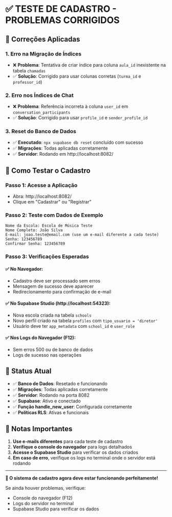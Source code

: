 # ✅ TESTE DE CADASTRO - PROBLEMAS CORRIGIDOS

## 🔧 Correções Aplicadas

### 1. **Erro na Migração de Índices**
- ❌ **Problema**: Tentativa de criar índice para coluna `aula_id` inexistente na tabela `chamadas`
- ✅ **Solução**: Corrigido para usar colunas corretas (`turma_id` e `professor_id`)

### 2. **Erro nos Índices de Chat**
- ❌ **Problema**: Referência incorreta à coluna `user_id` em `conversation_participants`
- ✅ **Solução**: Corrigido para usar `profile_id` e `sender_profile_id`

### 3. **Reset do Banco de Dados**
- ✅ **Executado**: `npx supabase db reset` concluído com sucesso
- ✅ **Migrações**: Todas aplicadas corretamente
- ✅ **Servidor**: Rodando em http://localhost:8082/

## 🧪 Como Testar o Cadastro

### **Passo 1: Acesse a Aplicação**
- Abra: http://localhost:8082/
- Clique em "Cadastrar" ou "Registrar"

### **Passo 2: Teste com Dados de Exemplo**
```
Nome da Escola: Escola de Música Teste
Nome Completo: João Silva
E-mail: joao.teste@email.com (use um e-mail diferente a cada teste)
Senha: 123456789
Confirmar Senha: 123456789
```

### **Passo 3: Verificações Esperadas**

#### ✅ **No Navegador:**
- Cadastro deve ser processado sem erros
- Mensagem de sucesso deve aparecer
- Redirecionamento para confirmação de e-mail

#### ✅ **No Supabase Studio (http://localhost:54323):**
- Nova escola criada na tabela `schools`
- Novo perfil criado na tabela `profiles` com `tipo_usuario = 'diretor'`
- Usuário deve ter `app_metadata` com `school_id` e `user_role`

#### ✅ **Nos Logs do Navegador (F12):**
- Sem erros 500 ou de banco de dados
- Logs de sucesso nas operações

## 🚀 Status Atual

- ✅ **Banco de Dados**: Resetado e funcionando
- ✅ **Migrações**: Todas aplicadas corretamente
- ✅ **Servidor**: Rodando na porta 8082
- ✅ **Supabase**: Ativo e conectado
- ✅ **Função handle_new_user**: Configurada corretamente
- ✅ **Políticas RLS**: Ativas e funcionais

## 📝 Notas Importantes

1. **Use e-mails diferentes** para cada teste de cadastro
2. **Verifique o console do navegador** para logs detalhados
3. **Acesse o Supabase Studio** para verificar os dados criados
4. **Em caso de erro**, verifique os logs no terminal onde o servidor está rodando

---

**🎯 O sistema de cadastro agora deve estar funcionando perfeitamente!**

Se ainda houver problemas, verifique:
- Console do navegador (F12)
- Logs do servidor no terminal
- Supabase Studio para verificar os dados